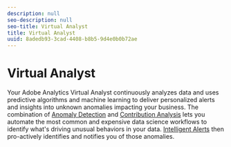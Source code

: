 ```yaml
---
description: null
seo-description: null
seo-title: Virtual Analyst
title: Virtual Analyst
uuid: 8adedb93-3cad-4408-b8b5-9d4e0b0b72ae
---
```


# Virtual Analyst

 Your Adobe Analytics Virtual Analyst continuously analyzes data and uses predictive algorithms and machine learning to deliver personalized alerts and insights into unknown anomalies impacting your business. The combination of [Anomaly Detection](/help/analyze/analysis-workspace/virtual-analyst/c-anomaly-detection/anomaly-detection.md) and [Contribution Analysis](/help/analyze/analysis-workspace/virtual-analyst/contribution-analysis/run-contribution-analysis.md) lets you automate the most common and expensive data science workflows to identify what's driving unusual behaviors in your data. [Intelligent Alerts](/help/analyze/analysis-workspace/c-intelligent-alerts/intellligent-alerts.md) then pro-actively identifies and notifies you of those anomalies. 
